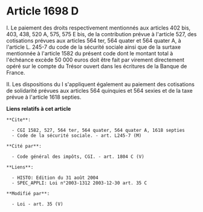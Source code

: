 # Article 1698 D

I. Le paiement des droits respectivement mentionnés aux articles 402 bis, 403, 438, 520 A, 575, 575 E bis, de la contribution
prévue à l'article 527, des cotisations prévues aux articles 564 ter, 564 quater et 564 quater A, à l'article L. 245-7 du
code de la sécurité sociale ainsi que de la surtaxe mentionnée à l'article 1582 du présent code dont le montant total à
l'échéance excède 50 000 euros doit être fait par virement directement opéré sur le compte du Trésor ouvert dans les
écritures de la Banque de France.

II. Les dispositions du I s'appliquent également au paiement des cotisations de solidarité prévues aux articles 564 quinquies
et 564 sexies et de la taxe prévue à l'article 1618 septies.

**Liens relatifs à cet article**

	**Cite**:

	  - CGI 1582, 527, 564 ter, 564 quater, 564 quater A, 1618 septies
	  - Code de la sécurité sociale. - art. L245-7 (M)

	**Cité par**:

	  - Code général des impôts, CGI. - art. 1804 C (V)

	**Liens**:

	  - HISTO: Edition du 31 août 2004
	  - SPEC_APPLI: Loi n°2003-1312 2003-12-30 art. 35 C

	**Modifié par**:

	  - Loi - art. 35 (V)
